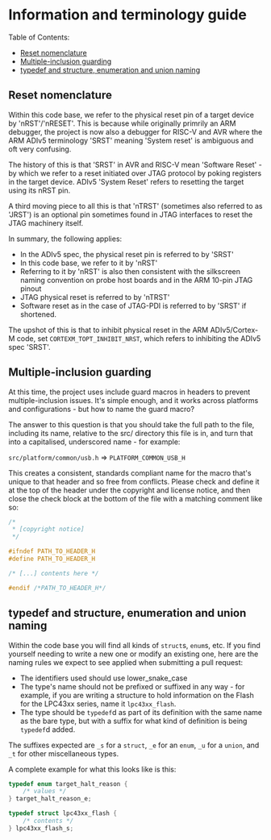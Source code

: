 # Information and terminology guide

Table of Contents:

* [Reset nomenclature](#reset-nomenclature)
* [Multiple-inclusion guarding](#multiple-inclusion-guarding)
* [typedef and structure, enumeration and union naming](#typedef-and-structure-enumeration-and-union-naming)

## Reset nomenclature

Within this code base, we refer to the physical reset pin of a target device by 'nRST'/'nRESET'.
This is because while originally primrily an ARM debugger, the project is now also a debugger for
RISC-V and AVR where the ARM ADIv5 terminology 'SRST' meaning 'System reset' is ambiguous and
oft very confusing.

The history of this is that 'SRST' in AVR and RISC-V mean 'Software Reset' - by which we refer
to a reset initiated over JTAG protocol by poking registers in the target device.
ADIv5 'System Reset' refers to resetting the target using its nRST pin.

A third moving piece to all this is that 'nTRST' (sometimes also referred to as 'JRST') is an
optional pin sometimes found in JTAG interfaces to reset the JTAG machinery itself.

In summary, the following applies:

* In the ADIv5 spec, the physical reset pin is referred to by 'SRST'
* In this code base, we refer to it by 'nRST'
* Referring to it by 'nRST' is also then consistent with the silkscreen naming convention
  on probe host boards and in the ARM 10-pin JTAG pinout
* JTAG physical reset is referred to by 'nTRST'
* Software reset as in the case of JTAG-PDI is referred to by 'SRST' if shortened.

The upshot of this is that to inhibit physical reset in the ARM ADIv5/Cortex-M code, set
`CORTEXM_TOPT_INHIBIT_NRST`, which refers to inhibiting the ADIv5 spec 'SRST'.

## Multiple-inclusion guarding

At this time, the project uses include guard macros in headers to prevent multiple-inclusion issues.
It's simple enough, and it works across platforms and configurations - but how to name the guard macro?

The answer to this question is that you should take the full path to the file, including its name, relative
to the src/ directory this file is in, and turn that into a capitalised, underscored name - for example:

`src/platform/common/usb.h` => `PLATFORM_COMMON_USB_H`

This creates a consistent, standards compliant name for the macro that's unique to that header and so
free from conflicts. Please check and define it at the top of the header under the copyright and license
notice, and then close the check block at the bottom of the file with a matching comment like so:

```c
/*
 * [copyright notice]
 */

#ifndef PATH_TO_HEADER_H
#define PATH_TO_HEADER_H

/* [...] contents here */

#endif /*PATH_TO_HEADER_H*/
```

## typedef and structure, enumeration and union naming

Within the code base you will find all kinds of `struct`s, `enum`s, etc. If you find yourself needing to write
a new one or modify an existing one, here are the naming rules we expect to see applied when submitting a pull
request:

* The identifiers used should use lower_snake_case
* The type's name should not be prefixed or suffixed in any way - for example, if you are writing a structure
  to hold information on the Flash for the LPC43xx series, name it `lpc43xx_flash`.
* The type should be `typedef`d as part of its definition with the same name as the bare type, but with a suffix
  for what kind of definition is being `typedef`d added.

The suffixes expected are `_s` for a `struct`, `_e` for an `enum`, `_u` for a `union`, and `_t` for other
miscellaneous types.

A complete example for what this looks like is this:

```c
typedef enum target_halt_reason {
	/* values */
} target_halt_reason_e;

typedef struct lpc43xx_flash {
	/* contents */
} lpc43xx_flash_s;
```
